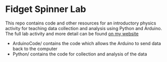 # Fidget Spinner Lab

This repo contains code and other resources for an introductory physics activity for teaching data collection and analysis using Python and Arduino. The full lab activity and more detail can be found [on my website](codyethanjordan.com/physics/fidgetSpinnerLab)

- ArduinoCode/ contains the code which allows the Arduino to send data back to the computer
- Python/ contains the code for collection and analysis of the data
